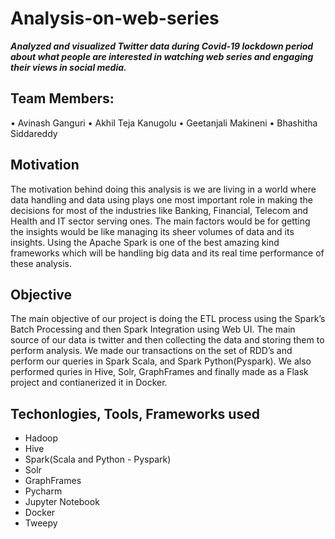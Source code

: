 # Analysis-on-web-series

**_Analyzed and visualized Twitter data during Covid-19 lockdown period about what people are interested in watching web series and engaging their views in social media._**

## Team Members:

• Avinash Ganguri
• Akhil Teja Kanugolu
• Geetanjali Makineni
• Bhashitha Siddareddy

## Motivation

The motivation behind doing this analysis is we are living in a world where data
handling and data using plays one most important role in making the decisions for
most of the industries like Banking, Financial, Telecom and Health and IT sector
serving ones. The main factors would be for getting the insights would be like
managing its sheer volumes of data and its insights. Using the Apache Spark is one
of the best amazing kind frameworks which will be handling big data and its real
time performance of these analysis.

## Objective

The main objective of our project is doing the ETL process using the Spark’s Batch
Processing and then Spark Integration using Web UI. The main source of our data is
twitter and then collecting the data and storing them to perform analysis. We made our
transactions on the set of RDD’s and perform our queries in Spark Scala, and Spark Python(Pyspark). We also performed quries in Hive, Solr, GraphFrames and finally made as a Flask project and contianerized it in Docker.


## Techonlogies, Tools, Frameworks used

- Hadoop
- Hive
- Spark(Scala and Python - Pyspark)
- Solr
- GraphFrames
- Pycharm
- Jupyter Notebook
- Docker
- Tweepy

